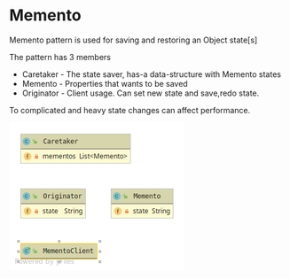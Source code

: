 # Memento

Memento pattern is used for saving and restoring an Object state[s]

The pattern has 3 members
* Caretaker - The state saver, has-a data-structure with Memento states 
* Memento - Properties that wants to be saved 
* Originator - Client usage. Can set new state and save,redo state.

To complicated and heavy state changes can affect performance.

![alt text](memento.png)